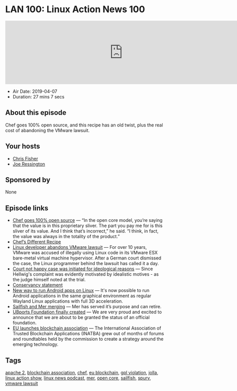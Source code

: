 # LAN 100: Linux Action News 100

<iframe src="https://player.fireside.fm/v2/DAcK9LdX+jY6G40NJ?theme=dark" width="740" height="200" frameborder="0" scrolling="no"></iframe>

* Air Date: 2019-04-07
* Duration: 27 mins 7 secs

## About this episode

Chef goes 100% open source, and this recipe has an old twist, plus the real cost of abandoning the VMware lawsuit.

## Your hosts
* [Chris Fisher](https://linuxactionnews.com/hosts/chris)
* [Joe Ressington](https://linuxactionnews.com/hosts/joe)

## Sponsored by

None



## Episode links

  * [Chef goes 100% open source](https://techcrunch.com/2019/04/02/chef-goes-100-open-source/ "Chef goes 100% open source") — “In the open core model, you’re saying that the value is in this proprietary sliver. The part you pay me for is this sliver of its value. And I think that’s incorrect,” he said. “I think, in fact, the value was always in the totality of the product.”
  * [Chef’s Different Recipe](https://redmonk.com/sogrady/2019/04/02/chefs-different-recipe/ "Chef’s Different Recipe")
  * [Linux developer abandons VMware lawsuit](https://www.zdnet.com/article/linux-developer-abandons-vmware-lawsuit/ "Linux developer abandons VMware lawsuit") — For over 10 years, VMware was accused of illegally using Linux code in its VMware ESX bare-metal virtual machine hypervisor. After a German court dismissed the case, the Linux programmer behind the lawsuit has called it a day.
  * [Court not happy case was initiated for ideological reasons](https://www.heise.de/newsticker/meldung/Linux-Entwickler-gegen-VMware-OLG-Hamburg-lehnt-Klage-ab-4324066.html "Court not happy case was initiated for ideological reasons") — Since Hellwig's complaint was evidently motivated by idealistic motives - as the judge himself noted at the trial.
  * [Conservancy statement](https://sfconservancy.org/news/2019/apr/02/vmware-no-appeal/ "Conservancy statement")
  * [New way to run Android apps on Linux](https://www.collabora.com/news-and-blog/blog/2019/04/01/running-android-next-to-wayland/ "New way to run Android apps on Linux") — It's now possible to run Android applications in the same graphical environment as regular Wayland Linux applications with full 3D acceleration. 
  * [Sailfish and Mer merging](https://blog.jolla.com/message-in-a-bottle/ "Sailfish and Mer merging") — Mer has served it’s purpose and can retire.
  * [UBports Foundation finally created](https://ubports.com/blog/ubports-blog-1/post/it-s-official-the-ubports-foundation-is-ready-for-launch-215 "UBports Foundation finally created") — We are very proud and excited to announce that we are about to be granted the status of an official foundation. 
  * [EU launches blockchain association](https://venturebeat.com/2019/04/03/eu-launches-blockchain-association-to-accelerate-distributed-ledger-technology-adoption/ "EU launches blockchain association") — The International Association of Trusted Blockchain Applications (INATBA) grew out of months of forums and roundtables held by the commission to create a strategy around the emerging technology.



## Tags

[apache 2](https://linuxactionnews.com/tags/apache%202), [blockchain association](https://linuxactionnews.com/tags/blockchain%20association), [chef](https://linuxactionnews.com/tags/chef), [eu blockchain](https://linuxactionnews.com/tags/eu%20blockchain), [gpl violation](https://linuxactionnews.com/tags/gpl%20violation), [jolla](https://linuxactionnews.com/tags/jolla), [linux action show](https://linuxactionnews.com/tags/linux%20action%20show), [linux news podcast](https://linuxactionnews.com/tags/linux%20news%20podcast), [mer](https://linuxactionnews.com/tags/mer), [open core](https://linuxactionnews.com/tags/open%20core), [sailfish](https://linuxactionnews.com/tags/sailfish), [spurv](https://linuxactionnews.com/tags/spurv), [vmware lawsuit](https://linuxactionnews.com/tags/vmware%20lawsuit)